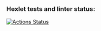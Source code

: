 ### Hexlet tests and linter status:
[![Actions Status](https://github.com/Khabus/data-analytics-project-92/actions/workflows/hexlet-check.yml/badge.svg)](https://github.com/Khabus/data-analytics-project-92/actions)